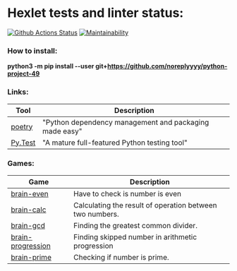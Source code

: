 # Hexlet tests and linter status:

[![Github Actions Status](https://github.com/noreplyyyy/python-project-49/workflows/hexlet-check/badge.svg)](https://github.com/noreplyyyy/python-project-49/actions)
[![Maintainability](https://api.codeclimate.com/v1/badges/ae622f279bc49ff6815b/maintainability)](https://codeclimate.com/github/noreplyyyy/python-project-49/maintainability)
### How to install:

<strong>python3 -m pip install --user git+https://github.com/noreplyyyy/python-project-49</strong>

### Links:

| Tool                                                                        | Description                                             |
|-----------------------------------------------------------------------------|---------------------------------------------------------|
| [poetry](https://poetry.eustace.io/)                                        | "Python dependency management and packaging made easy"  |
| [Py.Test](https://pytest.org)                                               | "A mature full-featured Python testing tool"            |

### Games:

| Game                                                                        | Description                                             |
|-----------------------------------------------------------------------------|---------------------------------------------------------|
|<a href="https://asciinema.org/a/eRVKwRiS9G5Dp0YFEAHltlija">brain-even</a>   |Have to check is number is even                          |
|<a href="https://asciinema.org/a/Ya5PbzKqxp7o7A1F7EYYPJqat">brain-calc</a>   |Calculating the result of operation between two numbers. |
|<a href="https://asciinema.org/a/c13AuDzjV94L5mTtgaii4yK2f">brain-gcd</a>    |Finding the greatest common divider.                     |
|<a href="https://asciinema.org/a/zmhBdxlgIuhcIYvCADoDllMgH">brain-progression</a>|Finding skipped number in arithmetic progression     |
|<a href="https://asciinema.org/a/L5Kzov1pdGkBxXUkQwDxtljs7">brain-prime</a>  |Checking if number is prime.                             |

